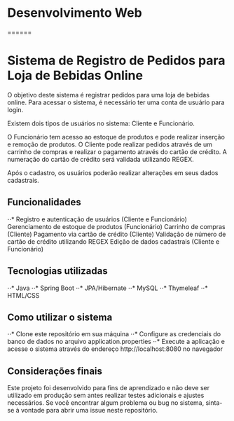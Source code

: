 # Desenvolvimento Web
======

# Sistema de Registro de Pedidos para Loja de Bebidas Online

O objetivo deste sistema é registrar pedidos para uma loja de bebidas online. Para acessar o sistema, é necessário ter uma conta de usuário para login.

Existem dois tipos de usuários no sistema: Cliente e Funcionário.

O Funcionário tem acesso ao estoque de produtos e pode realizar inserção e remoção de produtos. O Cliente pode realizar pedidos através de um carrinho de compras e realizar o pagamento através do cartão de crédito. A numeração do cartão de crédito será validada utilizando REGEX.

Após o cadastro, os usuários poderão realizar alterações em seus dados cadastrais.

## Funcionalidades
⋅⋅* 
Registro e autenticação de usuários (Cliente e Funcionário)
Gerenciamento de estoque de produtos (Funcionário)
Carrinho de compras (Cliente)
Pagamento via cartão de crédito (Cliente)
Validação de número de cartão de crédito utilizando REGEX
Edição de dados cadastrais (Cliente e Funcionário)

## Tecnologias utilizadas

⋅⋅* Java
⋅⋅* Spring Boot
⋅⋅* JPA/Hibernate
⋅⋅* MySQL
⋅⋅* Thymeleaf
⋅⋅* HTML/CSS

## Como utilizar o sistema
⋅⋅* Clone este repositório em sua máquina
⋅⋅* Configure as credenciais do banco de dados no arquivo application.properties
⋅⋅* Execute a aplicação e acesse o sistema através do endereço http://localhost:8080 no navegador

## Considerações finais
Este projeto foi desenvolvido para fins de aprendizado e não deve ser utilizado em produção sem antes realizar testes adicionais e ajustes necessários. Se você encontrar algum problema ou bug no sistema, sinta-se à vontade para abrir uma issue neste repositório.




